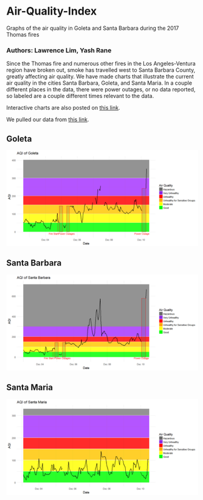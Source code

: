 # Air-Quality-Index
Graphs of the air quality in Goleta and Santa Barbara during the 2017 Thomas fires

### Authors: Lawrence Lim, Yash Rane


Since the Thomas fire and numerous other fires in the Los Angeles-Ventura region have broken out, smoke has travelled west to Santa Barbara County, greatly affecting air quality. We have made charts that illustrate the current air quality in the cities Santa Barbara, Goleta, and Santa Maria. In a couple different places in the data, there were power outages, or no data reported, so labeled are a couple different times relevant to the data.

Interactive charts are also posted on [this link](https://yash-rane.shinyapps.io/Air-Quality-Index/).

We pulled our data from [this link](https://das.sbcapcd.org/StationSummaryNew.aspx).


## Goleta
![alt text](https://github.com/lawrencekhlim/Air-Quality-Index/blob/master/img/Goleta.png)

## Santa Barbara
![alt text](https://github.com/lawrencekhlim/Air-Quality-Index/blob/master/img/Santa_Barbara.png)

## Santa Maria
![alt text](https://github.com/lawrencekhlim/Air-Quality-Index/blob/master/img/Santa_Maria.png)
